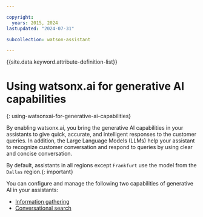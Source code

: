 ```yaml
---

copyright:
  years: 2015, 2024
lastupdated: "2024-07-31"

subcollection: watson-assistant

---
```


{{site.data.keyword.attribute-definition-list}}

# Using watsonx.ai for generative AI capabilities
{: using-watsonxai-for-generative-ai-capabilities}

By enabling watsonx.ai, you bring the generative AI capabilities in your assistants to give quick, accurate, and intelligent responses to the customer queries. In addition, the Large Language Models (LLMs) help your assistant to recognize customer conversation and respond to queries by using clear and concise conversation. 

By default, assistants in all regions except `Frankfurt` use the model from the `Dallas` region.{: important}

You can configure and manage the following two capabilities of generative AI in your assistants:

- [Information gathering](/docs/watson-assistant?topic=watson-assistant-information-gathering)
- [Conversational search](/docs/watson-assistant?topic=watson-assistant-conversational-search)




